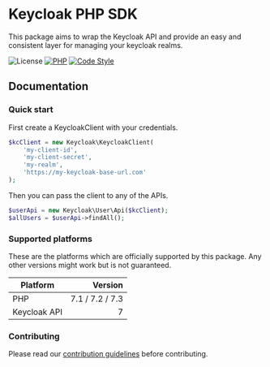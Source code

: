 # Keycloak PHP SDK

This package aims to wrap the Keycloak API and provide an easy and consistent layer
for managing your keycloak realms.

![License](https://img.shields.io/badge/license-MIT-brightgreen)
[![PHP](https://img.shields.io/badge/%3C%2F%3E-PHP%207.1-blue)](https://www.php.net/) 
[![Code Style](https://img.shields.io/badge/code%20style-psr--2-darkgreen)](https://www.php-fig.org/psr/psr-2/)

## Documentation

### Quick start

First create a KeycloakClient with your credentials.
```php
$kcClient = new Keycloak\KeycloakClient(
    'my-client-id',
    'my-client-secret',
    'my-realm',
    'https://my-keycloak-base-url.com'
);
```

Then you can pass the client to any of the APIs.

```php
$userApi = new Keycloak\User\Api($kcClient);
$allUsers = $userApi->findAll();
```

### Supported platforms

These are the platforms which are officially supported by this package.
Any other versions might work but is not guaranteed.

| Platform | Version |
| --- | ---: |
| PHP | 7.1 / 7.2 / 7.3 |
| Keycloak API  | 7 |

### Contributing

Please read our [contribution guidelines](./CONTRIBUTING.md) before contributing.
